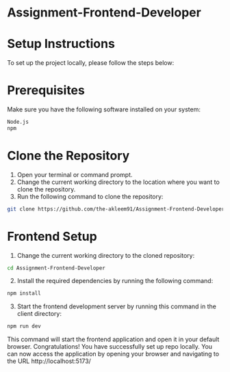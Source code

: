 # Assignment-Frontend-Developer


# Setup Instructions
To set up the project locally, please follow the steps below:

# Prerequisites
Make sure you have the following software installed on your system:
```bash
Node.js
npm
```

# Clone the Repository
1. Open your terminal or command prompt.
2. Change the current working directory to the location where you want to clone the repository.
3. Run the following command to clone the repository:
```bash  
git clone https://github.com/the-akleem91/Assignment-Frontend-Developer.git
```

# Frontend Setup
1. Change the current working directory to the cloned repository:
```bash 
cd Assignment-Frontend-Developer
```

2. Install the required dependencies by running the following command:  
```bash
npm install
```
3. Start the frontend development server by running this command in the client directory:  
```bash
npm run dev
```
   This command will start the frontend application and open it in your default browser.
Congratulations! You have successfully set up repo locally. You can now access the application by opening your browser and navigating to the URL http://localhost:5173/
